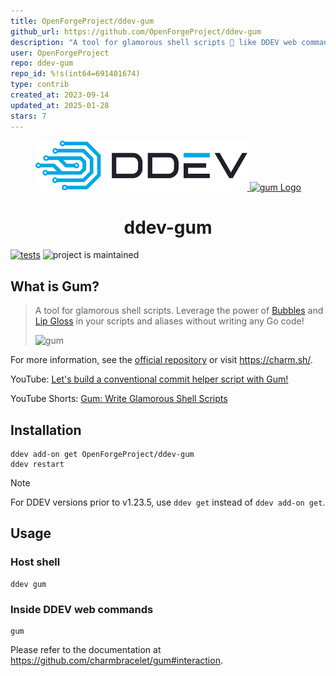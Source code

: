 ```yaml
---
title: OpenForgeProject/ddev-gum
github_url: https://github.com/OpenForgeProject/ddev-gum
description: "A tool for glamorous shell scripts 🎀 like DDEV web commands"
user: OpenForgeProject
repo: ddev-gum
repo_id: %!s(int64=691401674)
type: contrib
created_at: 2023-09-14
updated_at: 2025-01-28
stars: 7
---
```


<div align="center">
    <a href="https://ddev.com/">
        <img src="https://raw.githubusercontent.com/ddev/ddev/master/images/ddev-logo.svg" alt="DDEV logo" height="80">
    </a>
    <a href="https://github.com/charmbracelet/gum">
        <img src="https://stuff.charm.sh/gum/gum.png" alt="gum Logo" height="80">
    </a>
    <h1 align="center">ddev-gum</h1>
</div>

[![tests](https://github.com/OpenForgeProject/ddev-gum/actions/workflows/tests.yml/badge.svg)](https://github.com/OpenForgeProject/ddev-gum/actions/workflows/tests.yml) ![project is maintained](https://img.shields.io/maintenance/yes/2024.svg)

## What is Gum?

> A tool for glamorous shell scripts. Leverage the power of [Bubbles](https://github.com/charmbracelet/bubbles) and [Lip Gloss](https://github.com/charmbracelet/lipgloss) in your scripts and aliases without writing any Go code!
>
> ![gum](https://github.com/OpenForgeProject/ddev-gum/assets/7961978/426f48a5-f02e-423e-a894-ca54bd2cd0d1)

For more information, see the [official repository](https://github.com/charmbracelet/gum) or visit <https://charm.sh/>.

YouTube: [Let's build a conventional commit helper script with Gum!](https://youtube.com/watch?v=vtCwt-4tIto)

YouTube Shorts: [Gum: Write Glamorous Shell Scripts](https://www.youtube.com/watch?v=J7S-qastsqg)

## Installation

```shell
ddev add-on get OpenForgeProject/ddev-gum
ddev restart
```

> [!NOTE]
> For DDEV versions prior to v1.23.5, use `ddev get` instead of `ddev add-on get`.

## Usage

### Host shell

```shell
ddev gum
```

### Inside DDEV web commands

```shell
gum
```

Please refer to the documentation at <https://github.com/charmbracelet/gum#interaction>.
